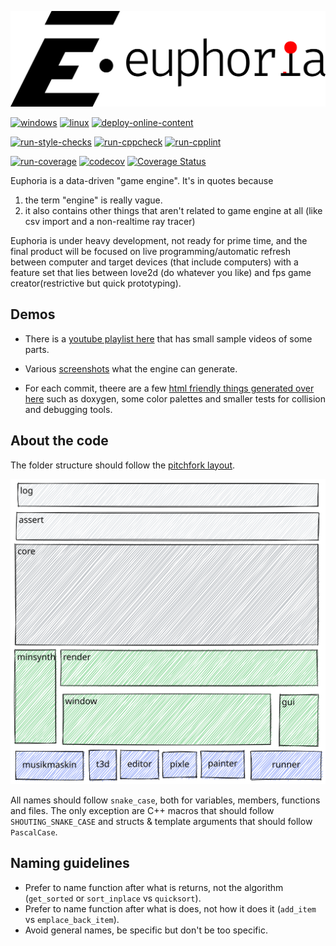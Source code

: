 ![euphoria logo](data/branding/euphoria-logo-1280.png)

[![windows](https://github.com/madeso/euphoria/workflows/windows/badge.svg?branch=master)](https://github.com/madeso/euphoria/actions?query=workflow%3Awindows)
[![linux](https://github.com/madeso/euphoria/workflows/linux/badge.svg?branch=master)](https://github.com/madeso/euphoria/actions?query=workflow%3Alinux)
[![deploy-online-content](https://github.com/madeso/euphoria/actions/workflows/deploy-online-content.yml/badge.svg)](https://github.com/madeso/euphoria/actions/workflows/deploy-online-content.yml)

[![run-style-checks](https://github.com/madeso/euphoria/actions/workflows/run-style-checks.yml/badge.svg)](https://github.com/madeso/euphoria/actions/workflows/run-style-checks.yml)
[![run-cppcheck](https://github.com/madeso/euphoria/actions/workflows/run-cppcheck.yml/badge.svg)](https://github.com/madeso/euphoria/actions/workflows/run-cppcheck.yml)
[![run-cpplint](https://github.com/madeso/euphoria/actions/workflows/run-cpplint.yml/badge.svg)](https://github.com/madeso/euphoria/actions/workflows/run-cpplint.yml)

[![run-coverage](https://github.com/madeso/euphoria/actions/workflows/run-coverage.yml/badge.svg)](https://github.com/madeso/euphoria/actions/workflows/run-coverage.yml)
[![codecov](https://codecov.io/gh/madeso/euphoria/branch/master/graph/badge.svg?token=V9K2H0U03G)](https://codecov.io/gh/madeso/euphoria) [![Coverage Status](https://coveralls.io/repos/github/madeso/euphoria/badge.svg?branch=master)](https://coveralls.io/github/madeso/euphoria?branch=master)

Euphoria is a data-driven "game engine". It's in quotes because

1. the term "engine" is really vague.
2. it also contains other things that aren't related to game engine at all (like csv import and a non-realtime ray tracer)

Euphoria is under heavy development, not ready for prime time, and the final product will be focused on live programming/automatic refresh between computer and target devices (that include computers) with a feature set that lies between love2d (do whatever you like) and fps game creator(restrictive but quick prototyping).


## Demos
* There is a [youtube playlist here](https://www.youtube.com/playlist?list=PLLZf3o2GDQ_iTb2AjfPWNMu0IPSetTOhx) that has small sample videos of some parts.

* Various [screenshots](data/screenshots.md) what the engine can generate.

* For each commit, theere are a few [html friendly things generated over here](https://i.madeso.me/euphoria/) such as doxygen, some color palettes and smaller tests for collision and debugging tools.


## About the code

The folder structure should follow the [pitchfork layout](https://github.com/vector-of-bool/pitchfork).

![project layout](./docs/euphoria.excalidraw.svg)

All names should follow `snake_case`, both for variables, members, functions and files. The only exception are C++ macros that should follow `SHOUTING_SNAKE_CASE` and structs & template arguments that should follow `PascalCase`.

## Naming guidelines
* Prefer to name function after what is returns, not the algorithm (`get_sorted` or `sort_inplace` vs `quicksort`).
* Prefer to name function after what is does, not how it does it (`add_item` vs `emplace_back_item`).
* Avoid general names, be specific but don't be too specific.